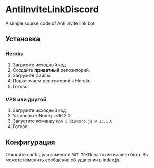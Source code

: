 # AntiInviteLinkDiscord

A simple sourse code of Anti invite link bot

## Установка
### Heroku

1. Загрузите исходный код
2. Создайте **приватный** репозиторий.
3. Загрузите файлы.
4. Подключаем репозиторий к Heroku
5. Готово!

### VPS или другой

1. Загрузите исходный код
2. Установите Node.js v16.3.0.
3. Запустите команду `npm i discord.js @ 13.1.0`.
4. Готово!

## Конфигурация

Откройте config.js и замените `BOT_TOKEN` на токен вашего бота.
Вы можете изменить сообщение об удалении в index.js.

#
